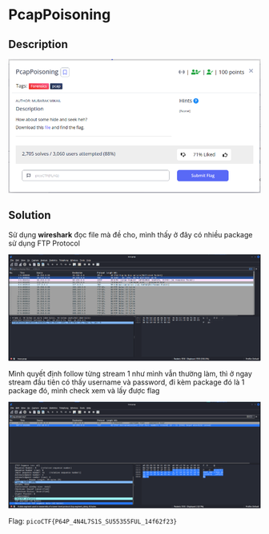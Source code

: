 # **PcapPoisoning**

## **Description**

![description](/2023/picoctf2023/forensics/pcap_poisoning/images/description.png)

## **Solution**

Sử dụng **wireshark** đọc file mà đề cho, mình thấy ở đây có nhiều package sử dụng FTP Protocol

![first look](/2023/picoctf2023/forensics/pcap_poisoning/images/firstlook.png)

Mình quyết định follow từng stream 1 như mình vẫn thường làm, thì ở ngay stream đầu tiên có thấy username và password, đi kèm package đó là 1 package đó, mình check xem và lấy được flag

![getFlag](/2023/picoctf2023/forensics/pcap_poisoning/images/getFlag.png)

Flag: `picoCTF{P64P_4N4L7S1S_SU55355FUL_14f62f23}`